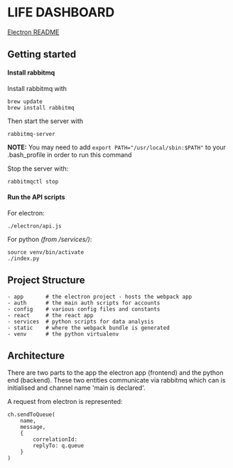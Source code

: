 # LIFE DASHBOARD

[Electron README](./electron/README.md)

## Getting started
#### Install rabbitmq
Install rabbitmq with
```
brew update
brew install rabbitmq
```
Then start the server with
```
rabbitmq-server
```
**NOTE:** You may need to add  ```export PATH="/usr/local/sbin:$PATH"``` to your .bash_profile in order to run this command

Stop the server with:
```
rabbitmqctl stop
```

#### Run the API scripts
For electron:
```
./electron/api.js
```
For python *(from /services/)*:
```
source venv/bin/activate
./index.py
```

## Project Structure
```
- app       # the electron project - hosts the webpack app
- auth      # the main auth scripts for accounts
- config    # various config files and constants
- react     # the react app
- services  # python scripts for data analysis
- static    # where the webpack bundle is generated
- venv      # the python virtualenv
```

## Architecture
There are two parts to the app the electron app (frontend) and the python end (backend). These two entities communicate via rabbitmq which can is initialised and channel name 'main is declared'.

A request from electron is represented:
```
ch.sendToQueue(
    name,
    message,
    {
        correlationId:
        replyTo: q.queue
    }
)
```
